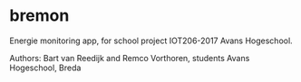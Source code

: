 # bremon
Energie monitoring app, for school project IOT206-2017 Avans Hogeschool.

Authors: Bart van Reedijk and Remco Vorthoren, students Avans Hogeschool, Breda
